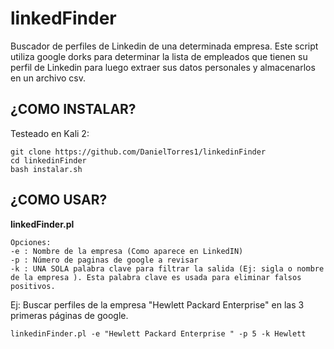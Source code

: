 
# linkedFinder

Buscador de perfiles de Linkedin de una determinada empresa. Este script utiliza google dorks para determinar la lista de empleados que tienen su perfil de Linkedin para luego extraer sus datos personales y almacenarlos en un archivo csv.


## ¿COMO INSTALAR?

Testeado en Kali 2:

    git clone https://github.com/DanielTorres1/linkedinFinder
    cd linkedinFinder
    bash instalar.sh


## ¿COMO USAR?
**linkedFinder.pl**

    Opciones:
    -e : Nombre de la empresa (Como aparece en LinkedIN) 
    -p : Número de paginas de google a revisar 
    -k : UNA SOLA palabra clave para filtrar la salida (Ej: sigla o nombre de la empresa ). Esta palabra clave es usada para eliminar falsos positivos. 

Ej: Buscar perfiles de la empresa "Hewlett Packard Enterprise" en las 3 primeras páginas de google.

    linkedinFinder.pl -e "Hewlett Packard Enterprise " -p 5 -k Hewlett

